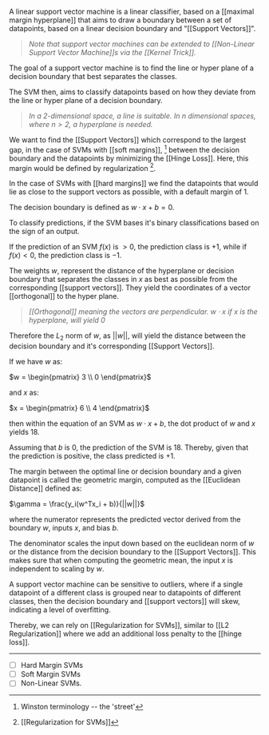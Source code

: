 A linear support vector machine is a linear classifier, based on a [[maximal margin hyperplane]] that aims to draw a boundary between a set of datapoints, based on a linear decision boundary and "[[Support Vectors]]".

> *Note that support vector machines can be extended to [[Non-Linear Support Vector Machine]]s via the [[Kernel Trick]].*

The goal of a support vector machine is to find the line or hyper plane of a decision boundary that best separates the classes.

The SVM then, aims to classify datapoints based on how they deviate from the line or hyper plane of a decision boundary.

> *In a 2-dimensional space, a line is suitable. In $n$ dimensional spaces, where $n > 2$, a hyperplane is needed.*

We want to find the [[Support Vectors]] which correspond to the largest gap, in the case of SVMs with [[soft margins]], [^1] between the decision boundary and the datapoints by minimizing the [[Hinge Loss]]. Here, this margin would be defined by regularization [^2].

In the case of SVMs with [[hard margins]] we find the datapoints that would lie as close to the support vectors as possible, with a default margin of $1$.

The decision boundary is defined as $w \cdot x + b = 0$.

To classify predictions, if the SVM bases it's binary classifications based on the sign of an output. 

If the prediction of an SVM $f(x)$ is $>0$, the prediction class is $+1$, while if $f(x) < 0$, the prediction class is $-1$.

The weights $w$, represent the distance of the hyperplane or decision boundary that separates the classes in $x$ as best as possible from the corresponding [[support vectors]]. They yield the coordinates of a vector [[orthogonal]] to the hyper plane.

> *[[Orthogonal]] meaning the vectors are perpendicular. 
> $w \cdot x$ if $x$ is the hyperplane, will yield $0$*

Therefore the $L_2$ norm of $w$, as $||w||$, will yield the distance between the decision boundary and it's corresponding [[Support Vectors]].

If we have $w$ as:

$w = \begin{pmatrix} 3 \\ 0 \end{pmatrix}$

and $x$ as:

$x = \begin{pmatrix} 6 \\ 4 \end{pmatrix}$

then within the equation of an SVM as $w \cdot x + b$, the dot product of $w$ and $x$ yields $18$.

Assuming that $b$ is $0$, the prediction of the SVM is $18$. Thereby, given that the prediction is positive, the class predicted is $+1$.

The margin between the optimal line or decision boundary and a given datapoint is called the geometric margin, computed as the [[Euclidean Distance]] defined as:

$\gamma = \frac{y_i(w^Tx_i + b)}{||w||}$

where the numerator represents the predicted vector derived from the boundary $w$, inputs $x$, and bias $b$.

The denominator scales the input down based on the euclidean norm of $w$ or the distance from the decision boundary to the [[Support Vectors]]. This makes sure that when computing the geometric mean, the input $x$ is independent to scaling by $w$.

A support vector machine can be sensitive to outliers, where if a single datapoint of a different class is grouped near to datapoints of different classes, then the decision boundary and [[support vectors]] will skew, indicating a level of overfitting.

Thereby, we can rely on [[Regularization for SVMs]], similar to [[L2 Regularization]] where we add an additional loss penalty to the [[hinge loss]].

[^1]: Winston terminology -- the 'street' 
[^2]: [[Regularization for SVMs]]

___


- [ ] Hard Margin SVMs
- [ ] Soft Margin SVMs
- [ ] Non-Linear SVMs.
